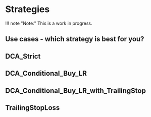 # Strategies

!!! note "Note:" 
    This is a work in progress.

## Use cases - which strategy is best for you?

## DCA_Strict

## DCA_Conditional_Buy_LR

## DCA_Conditional_Buy_LR_with_TrailingStop

## TrailingStopLoss
